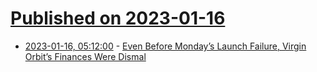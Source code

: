 # [Published on 2023-01-16](index.md)

* [2023-01-16, 05:12:00](https://soylentnews.org/article.pl?sid=23/01/15/0538246&from=rss) - [Even Before Monday’s Launch Failure, Virgin Orbit’s Finances Were Dismal](https://soylentnews.org/article.pl?sid=23/01/15/0538246&from=rss)
